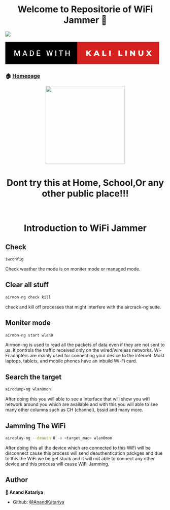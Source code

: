 
<h1 align="center">Welcome to Repositorie of WiFi Jammer 👋</h1>
<p>
<img src="https://img.shields.io/badge/version-0.1-blue.svg?cacheSeconds=2592000" />
</p>
<img src="https://raw.githubusercontent.com/AnandKatariya/Kali-Linux-Jupyter-Notebook-Installation/a9eea7518be7dadfdc60ac934d98e59735590209/Image/made-with-kali-linux.svg" >


### 🏠 [Homepage](https://github.com/AnandKatariya?tab=repositories)
<p align =center >
  <img src="https://thumbs.gfycat.com/EvergreenPolishedBunny-max-1mb.gif" height='246' width='250' />
</p>

<h1 align="center">Dont try this at Home, School,Or any other public place!!!</h1>
<br>

<h1 align="center"> Introduction to WiFi Jammer </h1>
<p>
 
## Check
```sh
iwconfig
```
Check weather the mode is on moniter mode or managed mode.

  ## Clear all stuff

```sh
airmon-ng check kill
```
check and kill off processes that might interfere with the aircrack-ng suite.

  ## Moniter mode

```sh
airmon-ng start wlan0
```
Airmon-ng is used to read all the packets of data even if they are not sent to us. It controls the traffic received only on the wired/wireless networks. Wi-Fi adapters are mainly used for connecting your device to the internet. Most laptops, tablets, and mobile phones have an inbuild Wi-Fi card.

  ## Search the target

```sh
airodump-ng wlan0mon
```
After doing this you will able to see a interface that will show you wifi network around you which are available and with this you will able to see many other columns such as CH (channel), bssid and many more.

  ## Jamming The WiFi

```sh
aireplay-ng --deauth 0 -a <target_mac> wlan0mon
```
After doing this all the device which are connected to this WiFi will be disconnect cause this process will send deauthentication packges and due to this the WiFi we be get stuck and it will not able to connect any other device and this process will cause WiFi Jamming.

 ## Author

👤 **Anand Katariya**

* Github: [@AnandKatariya](https://github.com/AnandKatariya)
 

